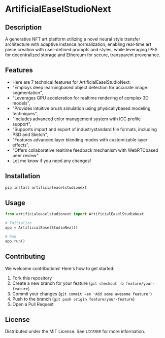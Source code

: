 # ArtificialEaselStudioNext

## Description

A generative NFT art platform utilizing a novel neural style transfer architecture with adaptive instance normalization, enabling real-time art piece creation with user-defined prompts and styles, while leveraging IPFS for decentralized storage and Ethereum for secure, transparent provenance.

## Features

- Here are 7 technical features for ArtificialEaselStudioNext:
- "Employs deep learningbased object detection for accurate image segmentation",
- "Leverages GPU acceleration for realtime rendering of complex 3D models",
- "Provides intuitive brush simulation using physicallybased modeling techniques",
- "Includes advanced color management system with ICC profile support",
- "Supports import and export of industrystandard file formats, including PSD and Sketch",
- "Features advanced layer blending modes with customizable layer effects",
- "Offers collaborative realtime feedback mechanism with WebRTCbased peer review"
- Let me know if you need any changes!
## Installation

```bash
pip install artificialeaselstudionext
```

## Usage

```python
from artificialeaselstudionext import ArtificialEaselStudioNext

# Initialize
app = ArtificialEaselStudioNext()

# Run
app.run()
```

## Contributing

We welcome contributions! Here's how to get started:

1. Fork this repository
2. Create a new branch for your feature (`git checkout -b feature/your-feature`)
3. Commit your changes (`git commit -am 'Add some awesome feature'`)
4. Push to the branch (`git push origin feature/your-feature`)
5. Open a Pull Request

## License

Distributed under the MIT License. See `LICENSE` for more information.
